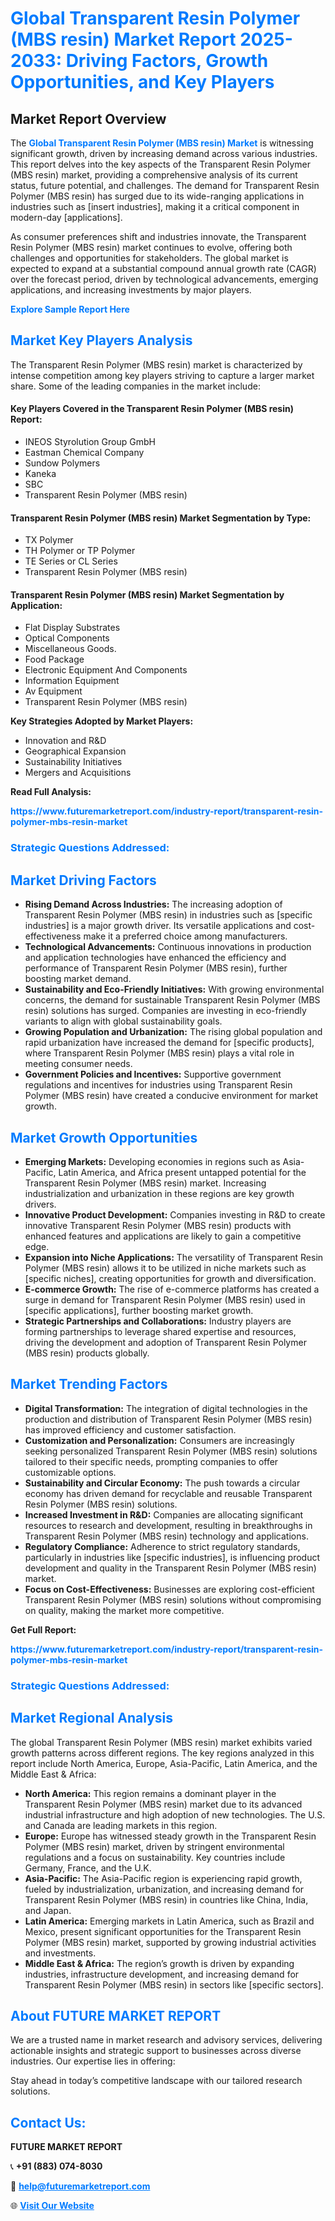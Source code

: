 <h1 style="color: #007BFF;">Global Transparent Resin Polymer (MBS resin) Market Report 2025-2033: Driving Factors, Growth Opportunities, and Key Players</h1>

<section id="overview">
<h2>Market Report Overview</h2>
<p>The <a href="https://www.futuremarketreport.com/industry-report/transparent-resin-polymer-mbs-resin-market" style="color: #007BFF; text-decoration: none;"><strong>Global Transparent Resin Polymer (MBS resin) Market</strong></a> is witnessing significant growth, driven by increasing demand across various industries. This report delves into the key aspects of the Transparent Resin Polymer (MBS resin) market, providing a comprehensive analysis of its current status, future potential, and challenges. The demand for Transparent Resin Polymer (MBS resin) has surged due to its wide-ranging applications in industries such as [insert industries], making it a critical component in modern-day [applications].</p>
<p>As consumer preferences shift and industries innovate, the Transparent Resin Polymer (MBS resin) market continues to evolve, offering both challenges and opportunities for stakeholders. The global market is expected to expand at a substantial compound annual growth rate (CAGR) over the forecast period, driven by technological advancements, emerging applications, and increasing investments by major players.</p>
</section>

<section id="overview">
<p><a href="https://www.futuremarketreport.com/request-sample/reportId=100967" style="color: #007BFF; text-decoration: none;"><strong>Explore Sample Report Here</strong></a></p>
</section>

<section id="key-players">
<h2 style="color: #007BFF;">Market Key Players Analysis</h2>
<p>The Transparent Resin Polymer (MBS resin) market is characterized by intense competition among key players striving to capture a larger market share. Some of the leading companies in the market include:</p>
<h4>Key Players Covered in the Transparent Resin Polymer (MBS resin) Report:</h4>
<ul><li>INEOS Styrolution Group GmbH</li><li>Eastman Chemical Company</li><li>Sundow Polymers</li><li>Kaneka</li><li>SBC</li><li>Transparent Resin Polymer (MBS resin)</li></ul>
<h4>Transparent Resin Polymer (MBS resin) Market Segmentation by Type:</h4>
<ul><li>TX Polymer</li><li>TH Polymer or TP Polymer</li><li>TE Series or CL Series</li><li>Transparent Resin Polymer (MBS resin)</li></ul>

<h4>Transparent Resin Polymer (MBS resin) Market Segmentation by Application:</h4>
<ul><li>Flat Display Substrates</li><li>Optical Components</li><li>Miscellaneous Goods.</li><li>Food Package</li><li>Electronic Equipment And Components</li><li>Information Equipment</li><li>Av Equipment</li><li>Transparent Resin Polymer (MBS resin)</li></ul>
<p><strong>Key Strategies Adopted by Market Players:</strong></p>
<ul>
<li>Innovation and R&D</li>
<li>Geographical Expansion</li>
<li>Sustainability Initiatives</li>
<li>Mergers and Acquisitions</li>
</ul>
</section>

<section>
<p><strong>Read Full Analysis: </strong></p><a href="https://www.futuremarketreport.com/industry-report/transparent-resin-polymer-mbs-resin-market" style="color: #007BFF; text-decoration: none;"><strong>https://www.futuremarketreport.com/industry-report/transparent-resin-polymer-mbs-resin-market</strong></a>
<h3 style="color: #007BFF;">Strategic Questions Addressed:</h3>
</section>

<section id="driving-factors">
<h2 style="color: #007BFF;">Market Driving Factors</h2>
<ul>
<li><strong>Rising Demand Across Industries:</strong> The increasing adoption of Transparent Resin Polymer (MBS resin) in industries such as [specific industries] is a major growth driver. Its versatile applications and cost-effectiveness make it a preferred choice among manufacturers.</li>
<li><strong>Technological Advancements:</strong> Continuous innovations in production and application technologies have enhanced the efficiency and performance of Transparent Resin Polymer (MBS resin), further boosting market demand.</li>
<li><strong>Sustainability and Eco-Friendly Initiatives:</strong> With growing environmental concerns, the demand for sustainable Transparent Resin Polymer (MBS resin) solutions has surged. Companies are investing in eco-friendly variants to align with global sustainability goals.</li>
<li><strong>Growing Population and Urbanization:</strong> The rising global population and rapid urbanization have increased the demand for [specific products], where Transparent Resin Polymer (MBS resin) plays a vital role in meeting consumer needs.</li>
<li><strong>Government Policies and Incentives:</strong> Supportive government regulations and incentives for industries using Transparent Resin Polymer (MBS resin) have created a conducive environment for market growth.</li>
</ul>
</section>

<section id="growth-opportunities">
<h2 style="color: #007BFF;">Market Growth Opportunities</h2>
<ul>
<li><strong>Emerging Markets:</strong> Developing economies in regions such as Asia-Pacific, Latin America, and Africa present untapped potential for the Transparent Resin Polymer (MBS resin) market. Increasing industrialization and urbanization in these regions are key growth drivers.</li>
<li><strong>Innovative Product Development:</strong> Companies investing in R&D to create innovative Transparent Resin Polymer (MBS resin) products with enhanced features and applications are likely to gain a competitive edge.</li>
<li><strong>Expansion into Niche Applications:</strong> The versatility of Transparent Resin Polymer (MBS resin) allows it to be utilized in niche markets such as [specific niches], creating opportunities for growth and diversification.</li>
<li><strong>E-commerce Growth:</strong> The rise of e-commerce platforms has created a surge in demand for Transparent Resin Polymer (MBS resin) used in [specific applications], further boosting market growth.</li>
<li><strong>Strategic Partnerships and Collaborations:</strong> Industry players are forming partnerships to leverage shared expertise and resources, driving the development and adoption of Transparent Resin Polymer (MBS resin) products globally.</li>
</ul>
</section>

<section id="trending-factors">
<h2 style="color: #007BFF;">Market Trending Factors</h2>
<ul>
<li><strong>Digital Transformation:</strong> The integration of digital technologies in the production and distribution of Transparent Resin Polymer (MBS resin) has improved efficiency and customer satisfaction.</li>
<li><strong>Customization and Personalization:</strong> Consumers are increasingly seeking personalized Transparent Resin Polymer (MBS resin) solutions tailored to their specific needs, prompting companies to offer customizable options.</li>
<li><strong>Sustainability and Circular Economy:</strong> The push towards a circular economy has driven demand for recyclable and reusable Transparent Resin Polymer (MBS resin) solutions.</li>
<li><strong>Increased Investment in R&D:</strong> Companies are allocating significant resources to research and development, resulting in breakthroughs in Transparent Resin Polymer (MBS resin) technology and applications.</li>
<li><strong>Regulatory Compliance:</strong> Adherence to strict regulatory standards, particularly in industries like [specific industries], is influencing product development and quality in the Transparent Resin Polymer (MBS resin) market.</li>
<li><strong>Focus on Cost-Effectiveness:</strong> Businesses are exploring cost-efficient Transparent Resin Polymer (MBS resin) solutions without compromising on quality, making the market more competitive.</li>
</ul>
</section>

<section>
<p><strong>Get Full Report: </strong></p><a href="https://www.futuremarketreport.com/industry-report/transparent-resin-polymer-mbs-resin-market" style="color: #007BFF; text-decoration: none;"><strong>https://www.futuremarketreport.com/industry-report/transparent-resin-polymer-mbs-resin-market</strong></a>
<h3 style="color: #007BFF;">Strategic Questions Addressed:</h3>
</section>


<section id="regional-analysis">
<h2 style="color: #007BFF;">Market Regional Analysis</h2>
<p>The global Transparent Resin Polymer (MBS resin) market exhibits varied growth patterns across different regions. The key regions analyzed in this report include North America, Europe, Asia-Pacific, Latin America, and the Middle East & Africa:</p>
<ul>
<li><strong>North America:</strong> This region remains a dominant player in the Transparent Resin Polymer (MBS resin) market due to its advanced industrial infrastructure and high adoption of new technologies. The U.S. and Canada are leading markets in this region.</li>
<li><strong>Europe:</strong> Europe has witnessed steady growth in the Transparent Resin Polymer (MBS resin) market, driven by stringent environmental regulations and a focus on sustainability. Key countries include Germany, France, and the U.K.</li>
<li><strong>Asia-Pacific:</strong> The Asia-Pacific region is experiencing rapid growth, fueled by industrialization, urbanization, and increasing demand for Transparent Resin Polymer (MBS resin) in countries like China, India, and Japan.</li>
<li><strong>Latin America:</strong> Emerging markets in Latin America, such as Brazil and Mexico, present significant opportunities for the Transparent Resin Polymer (MBS resin) market, supported by growing industrial activities and investments.</li>
<li><strong>Middle East & Africa:</strong> The region’s growth is driven by expanding industries, infrastructure development, and increasing demand for Transparent Resin Polymer (MBS resin) in sectors like [specific sectors].</li>
</ul>
</section>

<footer>
<h2 style="color: #007BFF;">About FUTURE MARKET REPORT</h2>
<p>We are a trusted name in market research and advisory services, delivering actionable insights and strategic support to businesses across diverse industries. Our expertise lies in offering:</p>

<p>Stay ahead in today’s competitive landscape with our tailored research solutions.</p>

<h2 style="color: #007BFF;">Contact Us:</h2>
<p><strong>FUTURE MARKET REPORT</strong></p>
<p>📞 <strong>+91 (883) 074-8030</strong></p>
<p>📧 <strong><a href="mailto:help@futuremarketreport.com" style="color: #007BFF;">help@futuremarketreport.com</a></strong></p>
<p>🌐 <strong><a href="https://www.futuremarketreport.com/" style="color: #007BFF;">Visit Our Website</a></strong></p>
</footer>